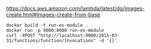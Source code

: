 https://docs.aws.amazon.com/lambda/latest/dg/images-create.html#images-create-from-base

```shell
docker build -t run-es-module .   
docker run -p 9000:8080 run-es-module
curl -XPOST "http://localhost:9000/2015-03-31/functions/function/invocations" -d '{}'
```
